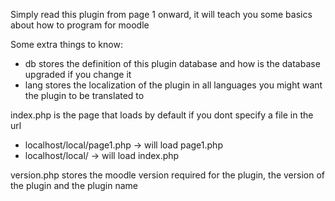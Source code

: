 Simply read this plugin from page 1 onward, it will teach you some basics about how to program for moodle

Some extra things to know:
- db stores the definition of this plugin database and how is the database upgraded if you change it
- lang stores the localization of the plugin in all languages you might want the plugin to be translated to

index.php is the page that loads by default if you dont specify a file in the url
- localhost/local/page1.php -> will load page1.php
- localhost/local/ -> will load index.php

version.php stores the moodle version required for the plugin, the version of the plugin and the plugin name
